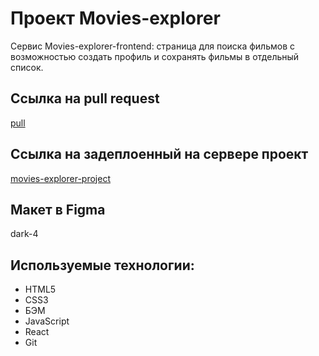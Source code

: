 # Проект Movies-explorer

Сервис Movies-explorer-frontend: страница для поиска фильмов с возможностью создать профиль и сохранять фильмы в отдельный список.

## Ссылка на pull request
[pull](https://github.com/NinaKhomich/movies-explorer-frontend/pull/2)

## Ссылка на задеплоенный на сервере проект
[movies-explorer-project](http://movies-explorer-project.nomoreparties.co/)

## Макет в Figma
dark-4

## Используемые технологии:

* HTML5
* CSS3
* БЭМ
* JavaScript
* React
* Git

